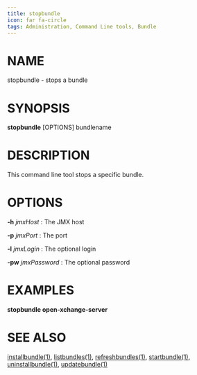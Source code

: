 ```yaml
---
title: stopbundle
icon: far fa-circle
tags: Administration, Command Line tools, Bundle
---
```


# NAME

stopbundle - stops a bundle

# SYNOPSIS

**stopbundle** [OPTIONS] bundlename


# DESCRIPTION

This command line tool stops a specific bundle.

# OPTIONS

**-h** *jmxHost*
: The JMX host

**-p** *jmxPort*
: The port

**-l** *jmxLogin*
: The optional login
 
**-pw** *jmxPassword*
: The optional password

# EXAMPLES

**stopbundle open-xchange-server**


# SEE ALSO

[installbundle(1)](installbundle), [listbundles(1)](listbundles), [refreshbundles(1)](refreshbundles), [startbundle(1)](startbundle), [uninstallbundle(1)](uninstallbundle), [updatebundle(1)](updatebundle)